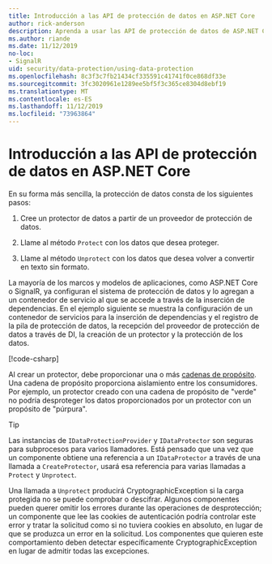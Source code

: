 ```yaml
---
title: Introducción a las API de protección de datos en ASP.NET Core
author: rick-anderson
description: Aprenda a usar las API de protección de datos de ASP.NET Core para proteger y desproteger los datos de una aplicación.
ms.author: riande
ms.date: 11/12/2019
no-loc:
- SignalR
uid: security/data-protection/using-data-protection
ms.openlocfilehash: 8c3f3c7fb21434cf335591c41741f0ce868df33e
ms.sourcegitcommit: 3fc3020961e1289ee5bf5f3c365ce8304d8ebf19
ms.translationtype: MT
ms.contentlocale: es-ES
ms.lasthandoff: 11/12/2019
ms.locfileid: "73963864"
---
```

# <a name="get-started-with-the-data-protection-apis-in-aspnet-core"></a>Introducción a las API de protección de datos en ASP.NET Core

<a name="security-data-protection-getting-started"></a>

En su forma más sencilla, la protección de datos consta de los siguientes pasos:

1. Cree un protector de datos a partir de un proveedor de protección de datos.

2. Llame al método `Protect` con los datos que desea proteger.

3. Llame al método `Unprotect` con los datos que desea volver a convertir en texto sin formato.

La mayoría de los marcos y modelos de aplicaciones, como ASP.NET Core o SignalR, ya configuran el sistema de protección de datos y lo agregan a un contenedor de servicio al que se accede a través de la inserción de dependencias. En el ejemplo siguiente se muestra la configuración de un contenedor de servicios para la inserción de dependencias y el registro de la pila de protección de datos, la recepción del proveedor de protección de datos a través de DI, la creación de un protector y la protección de los datos.

[!code-csharp[](../../security/data-protection/using-data-protection/samples/protectunprotect.cs?highlight=26,34,35,36,37,38,39,40)]

Al crear un protector, debe proporcionar una o más [cadenas de propósito](xref:security/data-protection/consumer-apis/purpose-strings). Una cadena de propósito proporciona aislamiento entre los consumidores. Por ejemplo, un protector creado con una cadena de propósito de "verde" no podría desproteger los datos proporcionados por un protector con un propósito de "púrpura".

>[!TIP]
> Las instancias de `IDataProtectionProvider` y `IDataProtector` son seguras para subprocesos para varios llamadores. Está pensado que una vez que un componente obtiene una referencia a un `IDataProtector` a través de una llamada a `CreateProtector`, usará esa referencia para varias llamadas a `Protect` y `Unprotect`.
>
>Una llamada a `Unprotect` producirá CryptographicException si la carga protegida no se puede comprobar o descifrar. Algunos componentes pueden querer omitir los errores durante las operaciones de desprotección; un componente que lee las cookies de autenticación podría controlar este error y tratar la solicitud como si no tuviera cookies en absoluto, en lugar de que se produzca un error en la solicitud. Los componentes que quieren este comportamiento deben detectar específicamente CryptographicException en lugar de admitir todas las excepciones.
